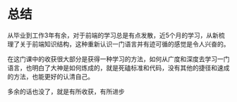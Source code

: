 # 总结

从毕业到工作3年有余，对于前端的学习总是有点发散，近5个月的学习，从新梳理了关于前端知识结构，这种重新认识一门语言并有迹可循的感觉是令人兴奋的。

在这门课中的收获很大部分是获得一种学习的方法，如何从广度和深度去学习一门语言，也明白了大神是如何炼成的，就是死磕标准和代码，没有其他的捷径和速成的方法，也能更好的认清自己。

多余的话也没了，就是有所收获，有所进步